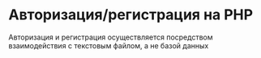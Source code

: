 # Авторизация/регистрация на PHP

Авторизация и регистрация осуществляется посредством взаимодействия с текстовым файлом, а не базой данных
